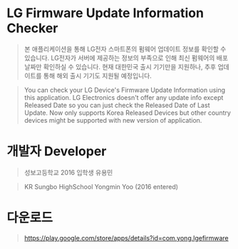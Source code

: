 ﻿# LG Firmware Update Information Checker

> 본 애플리케이션을 통해 LG전자 스마트폰의 펌웨어 업데이트 정보를 확인할 수 있습니다. LG전자가 서버에 제공하는 정보의 부족으로 인해 최신 펌웨어의 배포날짜만 확인하실 수 있습니다. 현재 대한민국 출시 기기만을 지원하나, 추후 업데이트를 통해 해외 출시 기기도 지원될 예정입니다.

> You can check your LG Device's Firmware Update Information using this application. LG Electronics doesn't offer any update info except Released Date so you can just check the Released Date of Last Update. Now only supports Korea Released Devices but other country devices might be supported with new version of application.

# 개발자 Developer

> 성보고등학교 2016 입학생 유용민

> KR Sungbo HighSchool Yongmin Yoo (2016 entered)

# 다운로드

> https://play.google.com/store/apps/details?id=com.yong.lgefirmware